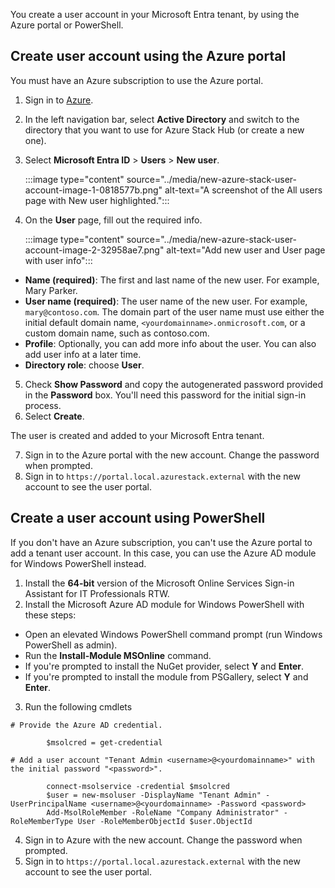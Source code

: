 You create a user account in your Microsoft Entra tenant, by using the Azure portal or PowerShell.

## Create user account using the Azure portal

You must have an Azure subscription to use the Azure portal.

1.  Sign in to [Azure](https://portal.azure.com/).
2.  In the left navigation bar, select **Active Directory** and switch to the directory that you want to use for Azure Stack Hub (or create a new one).
3.  Select **Microsoft Entra ID** > **Users** > **New user**.
    
    :::image type="content" source="../media/new-azure-stack-user-account-image-1-0818577b.png" alt-text="A screenshot of the All users page with New user highlighted.":::
    

4.  On the **User** page, fill out the required info.
    
    :::image type="content" source="../media/new-azure-stack-user-account-image-2-32958ae7.png" alt-text="Add new user and User page with user info":::
    

 -  **Name (required)**: The first and last name of the new user. For example, Mary Parker.
 -  **User name (required)**: The user name of the new user. For example, `mary@contoso.com`. The domain part of the user name must use either the initial default domain name, `<yourdomainname>.onmicrosoft.com`, or a custom domain name, such as contoso.com.
 -  **Profile**: Optionally, you can add more info about the user. You can also add user info at a later time.
 -  **Directory role**: choose **User**.

5.  Check **Show Password** and copy the autogenerated password provided in the **Password** box. You'll need this password for the initial sign-in process.
6.  Select **Create**.

The user is created and added to your Microsoft Entra tenant.

7.  Sign in to the Azure portal with the new account. Change the password when prompted.
8.  Sign in to `https://portal.local.azurestack.external` with the new account to see the user portal.

## Create a user account using PowerShell

If you don't have an Azure subscription, you can't use the Azure portal to add a tenant user account. In this case, you can use the Azure AD module for Windows PowerShell instead.

1.  Install the **64-bit** version of the Microsoft Online Services Sign-in Assistant for IT Professionals RTW.
2.  Install the Microsoft Azure AD module for Windows PowerShell with these steps:

 -  Open an elevated Windows PowerShell command prompt (run Windows PowerShell as admin).
 -  Run the **Install-Module MSOnline** command.
 -  If you're prompted to install the NuGet provider, select **Y** and **Enter**.
 -  If you're prompted to install the module from PSGallery, select **Y** and **Enter**.

3.  Run the following cmdlets

```
# Provide the Azure AD credential.

        $msolcred = get-credential

# Add a user account "Tenant Admin <username>@<yourdomainname>" with the initial password "<password>".

        connect-msolservice -credential $msolcred
        $user = new-msoluser -DisplayName "Tenant Admin" -UserPrincipalName <username>@<yourdomainname> -Password <password>
        Add-MsolRoleMember -RoleName "Company Administrator" -RoleMemberType User -RoleMemberObjectId $user.ObjectId

```

4.  Sign in to Azure with the new account. Change the password when prompted.
5.  Sign in to `https://portal.local.azurestack.external` with the new account to see the user portal.
